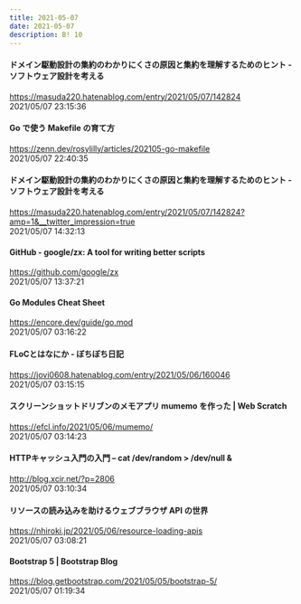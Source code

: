 ```yaml
---
title: 2021-05-07
date: 2021-05-07
description: B! 10
---
```


#### ドメイン駆動設計の集約のわかりにくさの原因と集約を理解するためのヒント - ソフトウェア設計を考える
https://masuda220.hatenablog.com/entry/2021/05/07/142824<br>
2021/05/07 23:15:36<br>


#### Go で使う Makefile の育て方
https://zenn.dev/rosylilly/articles/202105-go-makefile<br>
2021/05/07 22:40:35<br>


#### ドメイン駆動設計の集約のわかりにくさの原因と集約を理解するためのヒント - ソフトウェア設計を考える
https://masuda220.hatenablog.com/entry/2021/05/07/142824?amp=1&__twitter_impression=true<br>
2021/05/07 14:32:13<br>


#### GitHub - google/zx: A tool for writing better scripts
https://github.com/google/zx<br>
2021/05/07 13:37:21<br>


#### Go Modules Cheat Sheet
https://encore.dev/guide/go.mod<br>
2021/05/07 03:16:22<br>


#### FLoCとはなにか - ぼちぼち日記
https://jovi0608.hatenablog.com/entry/2021/05/06/160046<br>
2021/05/07 03:15:15<br>


#### スクリーンショットドリブンのメモアプリ mumemo を作った | Web Scratch
https://efcl.info/2021/05/06/mumemo/<br>
2021/05/07 03:14:23<br>


#### HTTPキャッシュ入門の入門 – cat /dev/random > /dev/null &
http://blog.xcir.net/?p=2806<br>
2021/05/07 03:10:34<br>


#### リソースの読み込みを助けるウェブブラウザ API の世界
https://nhiroki.jp/2021/05/06/resource-loading-apis<br>
2021/05/07 03:08:21<br>


#### Bootstrap 5 | Bootstrap Blog
https://blog.getbootstrap.com/2021/05/05/bootstrap-5/<br>
2021/05/07 01:19:34<br>


